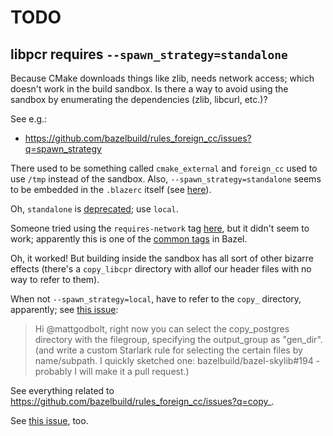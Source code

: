 # TODO

## libpcr requires `--spawn_strategy=standalone`

Because CMake downloads things like zlib, needs network access; which doesn't
work in the build sandbox. Is there a way to avoid using the sandbox by
enumerating the dependencies (zlib, libcurl, etc.)?

See e.g.:

- https://github.com/bazelbuild/rules_foreign_cc/issues?q=spawn_strategy

There used to be something called `cmake_external` and `foreign_cc` used to use
`/tmp` instead of the sandbox. Also, `--spawn_strategy=standalone` seems to be
embedded in the `.blazerc` itself (see
[here](https://github.com/bazelbuild/rules_foreign_cc/blob/5547abc63b12c521113208eea0c5d7f66ba494d4/examples/cmake_crosstool/.bazelrc#L1)).

Oh, `standalone` is
[deprecated](https://bazel.build/docs/user-manual#execution-strategy); use
`local`.

Someone tried using the `requires-network` tag
[here](https://github.com/bazelbuild/rules_foreign_cc/issues/346), but it didn't
seem to work; apparently this is one of the
[common tags](https://bazel.build/reference/be/common-definitions#common.tags)
in Bazel.

Oh, it worked! But building inside the sandbox has all sort of other bizarre
effects (there's a `copy_libcpr` directory with allof our header files with no
way to refer to them).

When not `--spawn_strategy=local`, have to refer to the `copy_` directory,
apparently; see
[this issue](https://github.com/bazelbuild/rules_foreign_cc/issues/320):

> Hi @mattgodbolt, right now you can select the copy_postgres directory with the
> filegroup, specifying the output_group as "gen_dir". (and write a custom
> Starlark rule for selecting the certain files by name/subpath. I quickly
> sketched one: bazelbuild/bazel-skylib#194 - probably I will make it a pull
> request.)

See everything related to
https://github.com/bazelbuild/rules_foreign_cc/issues?q=copy_.

See [this issue](https://github.com/bazelbuild/rules_foreign_cc/issues/1010),
too.
